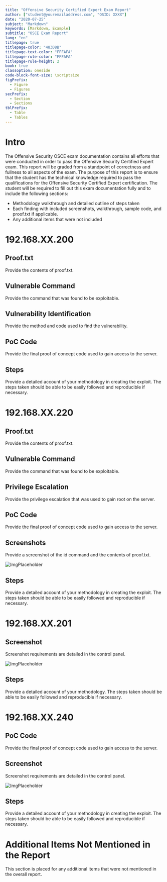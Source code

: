 ```yaml
---
title: "Offensive Security Certified Expert Exam Report"
author: ["student@youremailaddress.com", "OSID: XXXX"]
date: "2020-07-25"
subject: "Markdown"
keywords: [Markdown, Example]
subtitle: "OSCE Exam Report"
lang: "en"
titlepage: true
titlepage-color: "483D8B"
titlepage-text-color: "FFFAFA"
titlepage-rule-color: "FFFAFA"
titlepage-rule-height: 2
book: true
classoption: oneside
code-block-font-size: \scriptsize
figPrefix:
  - Figure
  - Figures
secPrefix:
  - Section
  - Sections
tblPrefix:
  - Table
  - Tables
---
```

# Intro

The Offensive Security OSCE exam documentation contains all efforts that were conducted in order to pass the Offensive Security Certified Expert exam. This report will be graded from a standpoint of correctness and fullness to all aspects of the exam. The purpose of this report is to ensure that the student has the technical knowledge required to pass the qualifications for the Offensive Security Certified Expert certification.
The student will be required to fill out this exam documentation fully and to include the following sections:

- Methodology walkthrough and detailed outline of steps taken
- Each finding with included screenshots, walkthrough, sample code, and proof.txt if applicable.
- Any additional items that were not included

# 192.168.XX.200

## Proof.txt

Provide the contents of proof.txt.

## Vulnerable Command

Provide the command that was found to be exploitable.

## Vulnerability Identification

Provide the method and code used to find the vulnerability.

## PoC Code

Provide the final proof of concept code used to gain access to the server.

## Steps

Provide a detailed account of your methodology in creating the exploit. The steps taken should be able to be easily followed and reproducible if necessary.

# 192.168.XX.220

## Proof.txt

Provide the contents of proof.txt.

## Vulnerable Command

Provide the command that was found to be exploitable.

## Privilege Escalation

Provide the privilege escalation that was used to gain root on the server.

## PoC Code

Provide the final proof of concept code used to gain access to the server.

## Screenshots

Provide a screenshot of the id command and the contents of proof.txt.

![ImgPlaceholder](img/placeholder-image-300x225.png)

## Steps

Provide a detailed account of your methodology in creating the exploit. The steps taken should be able to be easily followed and reproducible if necessary.

# 192.168.XX.201

## Screenshot

Screenshot requirements are detailed in the control panel.

![ImgPlaceholder](img/placeholder-image-300x225.png)

## Steps

Provide a detailed account of your methodology. The steps taken should be able to be easily followed and reproducible if necessary.

# 192.168.XX.240

## PoC Code

Provide the final proof of concept code used to gain access to the server.

## Screenshot

Screenshot requirements are detailed in the control panel.

![ImgPlaceholder](img/placeholder-image-300x225.png)

## Steps

Provide a detailed account of your methodology in creating the exploit. The steps taken should be able to be easily followed and reproducible if necessary.

# Additional Items Not Mentioned in the Report

This section is placed for any additional items that were not mentioned in the overall report.
